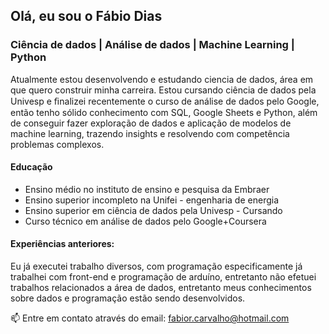 ## Olá, eu sou o Fábio Dias
### Ciência de dados | Análise de dados | Machine Learning | Python

Atualmente estou desenvolvendo e estudando ciencia de dados, área em que quero construir minha carreira. Estou cursando ciência de dados pela Univesp e ﬁnalizei recentemente o curso de análise de dados pelo Google, então tenho sólido conhecimento com SQL, Google Sheets e Python, além de conseguir fazer exploração de dados e aplicação de modelos de machine learning, trazendo insights e resolvendo com competência problemas complexos.

#### Educação
* Ensino médio no instituto de ensino e pesquisa da Embraer
* Ensino superior incompleto na Unifei - engenharia de energia
* Ensino superior em ciência de dados pela Univesp - Cursando
* Curso técnico em análise de dados pelo Google+Coursera

#### Experiências anteriores:
Eu já executei trabalho diversos, com programação especificamente já trabalhei com front-end e programação de arduíno, entretanto não efetuei trabalhos relacionados a área de dados, entretanto meus conhecimentos sobre dados e programação estão sendo desenvolvidos.




📫 Entre em contato através do email: fabior.carvalho@hotmail.com


<!--
**FabioDiasRC/FabioDiasRC** is a ✨ _special_ ✨ repository because its `README.md` (this file) appears on your GitHub profile.

Here are some ideas to get you started:

- 🔭 I’m currently working on ...
- 🌱 I’m currently learning ...
- 👯 I’m looking to collaborate on ...
- 🤔 I’m looking for help with ...
- 💬 Ask me about ...
- 📫 How to reach me: ...
- 😄 Pronouns: ...
- ⚡ Fun fact: ...
-->
